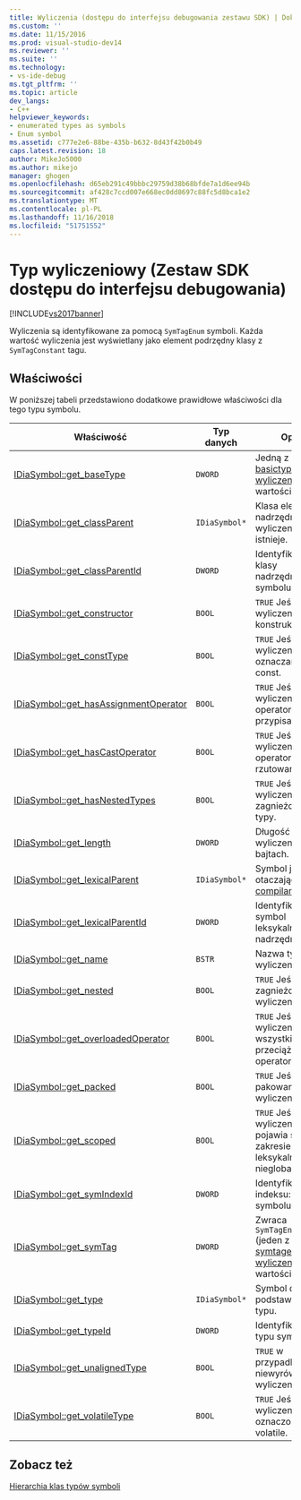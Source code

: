 ```yaml
---
title: Wyliczenia (dostępu do interfejsu debugowania zestawu SDK) | Dokumentacja firmy Microsoft
ms.custom: ''
ms.date: 11/15/2016
ms.prod: visual-studio-dev14
ms.reviewer: ''
ms.suite: ''
ms.technology:
- vs-ide-debug
ms.tgt_pltfrm: ''
ms.topic: article
dev_langs:
- C++
helpviewer_keywords:
- enumerated types as symbols
- Enum symbol
ms.assetid: c777e2e6-88be-435b-b632-8d43f42b0b49
caps.latest.revision: 18
author: MikeJo5000
ms.author: mikejo
manager: ghogen
ms.openlocfilehash: d65eb291c49bbbc29759d38b68bfde7a1d6ee94b
ms.sourcegitcommit: af428c7ccd007e668ec0dd8697c88fc5d8bca1e2
ms.translationtype: MT
ms.contentlocale: pl-PL
ms.lasthandoff: 11/16/2018
ms.locfileid: "51751552"
---
```

# <a name="enum-debug-interface-access-sdk"></a>Typ wyliczeniowy (Zestaw SDK dostępu do interfejsu debugowania)
[!INCLUDE[vs2017banner](../../includes/vs2017banner.md)]

Wyliczenia są identyfikowane za pomocą `SymTagEnum` symboli. Każda wartość wyliczenia jest wyświetlany jako element podrzędny klasy z `SymTagConstant` tagu.  
  
## <a name="properties"></a>Właściwości  
 W poniższej tabeli przedstawiono dodatkowe prawidłowe właściwości dla tego typu symbolu.  
  
|Właściwość|Typ danych|Opis|  
|--------------|---------------|-----------------|  
|[IDiaSymbol::get_baseType](../../debugger/debug-interface-access/idiasymbol-get-basetype.md)|`DWORD`|Jedną z [basictype — wyliczenie](../../debugger/debug-interface-access/basictype.md) wartości.|  
|[IDiaSymbol::get_classParent](../../debugger/debug-interface-access/idiasymbol-get-classparent.md)|`IDiaSymbol*`|Klasa element nadrzędny tego wyliczenia, jeśli istnieje.|  
|[IDiaSymbol::get_classParentId](../../debugger/debug-interface-access/idiasymbol-get-classparentid.md)|`DWORD`|Identyfikator klasy nadrzędnej symbolu.|  
|[IDiaSymbol::get_constructor](../../debugger/debug-interface-access/idiasymbol-get-constructor.md)|`BOOL`|`TRUE` Jeśli wyliczenie ma konstruktora.|  
|[IDiaSymbol::get_constType](../../debugger/debug-interface-access/idiasymbol-get-consttype.md)|`BOOL`|`TRUE` Jeśli wyliczenia jest oznaczany jako const.|  
|[IDiaSymbol::get_hasAssignmentOperator](../../debugger/debug-interface-access/idiasymbol-get-hasassignmentoperator.md)|`BOOL`|`TRUE` Jeśli wyliczenie ma operatora przypisania.|  
|[IDiaSymbol::get_hasCastOperator](../../debugger/debug-interface-access/idiasymbol-get-hascastoperator.md)|`BOOL`|`TRUE` Jeśli wyliczenie ma operatora rzutowania.|  
|[IDiaSymbol::get_hasNestedTypes](../../debugger/debug-interface-access/idiasymbol-get-hasnestedtypes.md)|`BOOL`|`TRUE` Jeśli wyliczenie ma zagnieżdżone typy.|  
|[IDiaSymbol::get_length](../../debugger/debug-interface-access/idiasymbol-get-length.md)|`DWORD`|Długość tego wyliczenia w bajtach.|  
|[IDiaSymbol::get_lexicalParent](../../debugger/debug-interface-access/idiasymbol-get-lexicalparent.md)|`IDiaSymbol*`|Symbol jest otaczający [compiland —](../../debugger/debug-interface-access/compiland.md).|  
|[IDiaSymbol::get_lexicalParentId](../../debugger/debug-interface-access/idiasymbol-get-lexicalparentid.md)|`DWORD`|Identyfikator symbol leksykalne nadrzędnej.|  
|[IDiaSymbol::get_name](../../debugger/debug-interface-access/idiasymbol-get-name.md)|`BSTR`|Nazwa typu wyliczeniowego.|  
|[IDiaSymbol::get_nested](../../debugger/debug-interface-access/idiasymbol-get-nested.md)|`BOOL`|`TRUE` Jeśli jest zagnieżdżony w wyliczeniu.|  
|[IDiaSymbol::get_overloadedOperator](../../debugger/debug-interface-access/idiasymbol-get-overloadedoperator.md)|`BOOL`|`TRUE` Jeśli wyliczenie ma wszystkie przeciążonych operatorów.|  
|[IDiaSymbol::get_packed](../../debugger/debug-interface-access/idiasymbol-get-packed.md)|`BOOL`|`TRUE` Jeśli jest pakowany wyliczenia.|  
|[IDiaSymbol::get_scoped](../../debugger/debug-interface-access/idiasymbol-get-scoped.md)|`BOOL`|`TRUE` Jeśli wyliczenie pojawia się w zakresie leksykalnym nieglobalnych.|  
|[IDiaSymbol::get_symIndexId](../../debugger/debug-interface-access/idiasymbol-get-symindexid.md)|`DWORD`|Identyfikator indeksu: symbolu.|  
|[IDiaSymbol::get_symTag](../../debugger/debug-interface-access/idiasymbol-get-symtag.md)|`DWORD`|Zwraca `SymTagEnum` (jeden z [symtagenum — wyliczenie](../../debugger/debug-interface-access/symtagenum.md) wartości).|  
|[IDiaSymbol::get_type](../../debugger/debug-interface-access/idiasymbol-get-type.md)|`IDiaSymbol*`|Symbol dla podstawowego typu.|  
|[IDiaSymbol::get_typeId](../../debugger/debug-interface-access/idiasymbol-get-typeid.md)|`DWORD`|Identyfikator typu symbolu.|  
|[IDiaSymbol::get_unalignedType](../../debugger/debug-interface-access/idiasymbol-get-unalignedtype.md)|`BOOL`|`TRUE` w przypadku niewyrównanych wyliczenia.|  
|[IDiaSymbol::get_volatileType](../../debugger/debug-interface-access/idiasymbol-get-volatiletype.md)|`BOOL`|`TRUE` Jeśli wyliczenie jest oznaczone jako volatile.|  
  
## <a name="see-also"></a>Zobacz też  
 [Hierarchia klas typów symboli](../../debugger/debug-interface-access/class-hierarchy-of-symbol-types.md)



